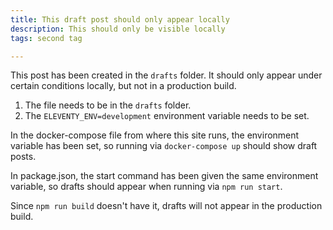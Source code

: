 ```yaml
---
title: This draft post should only appear locally
description: This should only be visible locally
tags: second tag

---
```


This post has been created in the `drafts` folder.  It should only appear under certain conditions locally, but not in a production build.  

1. The file needs to be in the `drafts` folder. 
2. The `ELEVENTY_ENV=development` environment variable needs to be set.  

In the docker-compose file from where this site runs, the environment variable has been set, so running via `docker-compose up` should show draft posts.  

In package.json, the start command has been given the same environment variable, so drafts should appear when running via `npm run start`.  

Since `npm run build` doesn't have it, drafts will not appear in the production build. 
